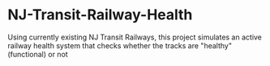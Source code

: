 # NJ-Transit-Railway-Health
Using currently existing NJ Transit Railways, this project simulates an active railway health system that checks whether the tracks are "healthy" (functional) or not
